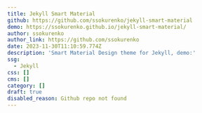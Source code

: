```yaml
---
title: Jekyll Smart Material
github: https://github.com/ssokurenko/jekyll-smart-material
demo: https://ssokurenko.github.io/jekyll-smart-material/
author: ssokurenko
author_link: https://github.com/ssokurenko
date: 2023-11-30T11:10:59.774Z
description: 'Smart Material Design theme for Jekyll, demo:'
ssg:
  - Jekyll
css: []
cms: []
category: []
draft: true
disabled_reason: Github repo not found
---
```

